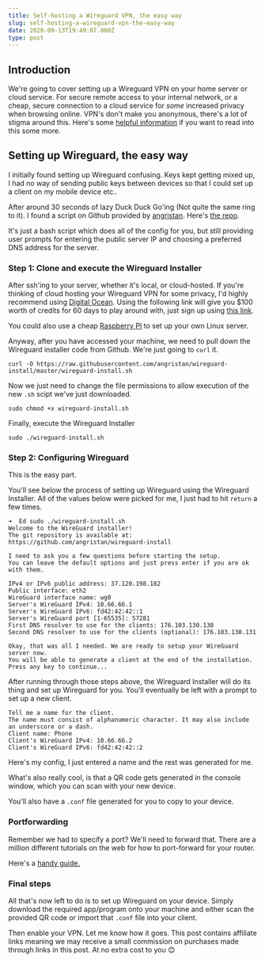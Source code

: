 ```yaml
---
title: Self-hosting a Wireguard VPN, the easy way
slug: self-hosting-a-wireguard-vpn-the-easy-way
date: 2020-09-13T19:49:07.000Z
type: post
---
```




## Introduction

We're going to cover setting up a Wireguard VPN on your home server or cloud service. For secure remote access to your internal network, or a cheap, secure connection to a cloud service for *some* increased privacy when browsing online.
VPN's don't make you anonymous, there's a lot of stigma around this. Here's some [helpful information](https://www.privacytools.io/providers/vpn/) if you want to read into this some more.

## Setting up Wireguard, the easy way

I initially found setting up Wireguard confusing. Keys kept getting mixed up, I had no way of sending public keys between devices so that I could set up a client on my mobile device etc..

After around 30 seconds of lazy Duck Duck Go'ing (Not quite the same ring to it). I found a script on Github provided by [angristan](https://github.com/angristan). Here's [the repo](https://github.com/angristan/wireguard-install).

It's just a bash script which does all of the config for you, but still providing user prompts for entering the public server IP and choosing a preferred DNS address for the server.

### Step 1: Clone and execute the Wireguard Installer

After ssh'ing to your server, whether it's local, or cloud-hosted. If you're thinking of cloud hosting your Wireguard VPN for some privacy, I'd highly recommend using [Digital Ocean](https://www.digitalocean.com/). Using the following link will give you $100 worth of credits for 60 days to play around with, just sign up using [this link](https://m.do.co/c/d2a3afe52625).

You could also use a cheap [Raspberry PI](https://amzn.to/3cWTlno) to set up your own Linux server.

Anyway, after you have accessed your machine, we need to pull down the Wireguard installer code from Github. We're just going to `curl` it.

    curl -O https://raw.githubusercontent.com/angristan/wireguard-install/master/wireguard-install.sh

Now we just need to change the file permissions to allow execution of the new `.sh` scipt we've just downloaded.

    sudo chmod +x wireguard-install.sh

Finally, execute the Wireguard Installer

    sudo ./wireguard-install.sh

### Step 2: Configuring Wireguard

This is the easy part.

You'll see below the process of setting up Wireguard using the Wireguard Installer. All of the values below were picked for me, I just had to hit `return` a few times.

    ➜  Ed sudo ./wireguard-install.sh
    Welcome to the WireGuard installer!
    The git repository is available at: https://github.com/angristan/wireguard-install
    
    I need to ask you a few questions before starting the setup.
    You can leave the default options and just press enter if you are ok with them.
    
    IPv4 or IPv6 public address: 37.120.198.182
    Public interface: eth2
    WireGuard interface name: wg0
    Server's WireGuard IPv4: 10.66.66.1
    Server's WireGuard IPv6: fd42:42:42::1
    Server's WireGuard port [1-65535]: 57281
    First DNS resolver to use for the clients: 176.103.130.130
    Second DNS resolver to use for the clients (optional): 176.103.130.131
    
    Okay, that was all I needed. We are ready to setup your WireGuard server now.
    You will be able to generate a client at the end of the installation.
    Press any key to continue...

After running through those steps above, the Wireguard Installer will do its thing and set up Wireguard for you. You'll eventually be left with a prompt to set up a new client.

    Tell me a name for the client.
    The name must consist of alphanumeric character. It may also include an underscore or a dash.
    Client name: Phone
    Client's WireGuard IPv4: 10.66.66.2
    Client's WireGuard IPv6: fd42:42:42::2

Here's my config, I just entered a name and the rest was generated for me.

What's also really cool, is that a QR code gets generated in the console window, which you can scan with your new device.

You'll also have a `.conf` file generated for you to copy to your device.

### Portforwarding

Remember we had to specify a port? We'll need to forward that. There are a million different tutorials on the web for how to port-forward for your router. 

Here's a [handy guide.](https://portforward.com/)

### Final steps

All that's now left to do is to set up Wireguard on your device. Simply download the required app/program onto your machine and either scan the provided QR code or import that `.conf` file into your client.

Then enable your VPN. Let me know how it goes.
This post contains affiliate links meaning we  may receive a small commission on purchases made through links in this post. At no extra cost to you 😊
